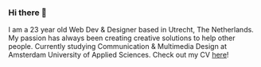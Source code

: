 ### Hi there 👋
I am a 23 year old Web Dev & Designer based in Utrecht, The Netherlands. My passion has always been creating creative solutions to help other people. Currently studying Communication & Multimedia Design at Amsterdam University of Applied Sciences. Check out my CV [here](https://read.cv/sjors)!


<!--
**SjorsWijsman/SjorsWijsman** is a ✨ _special_ ✨ repository because its `README.md` (this file) appears on your GitHub profile.

Here are some ideas to get you started:

- 🔭 I’m currently working on ...
- 🌱 I’m currently learning ...
- 👯 I’m looking to collaborate on ...
- 🤔 I’m looking for help with ...
- 💬 Ask me about ...
- 📫 How to reach me: ...
- 😄 Pronouns: ...
- ⚡ Fun fact: ...
-->
